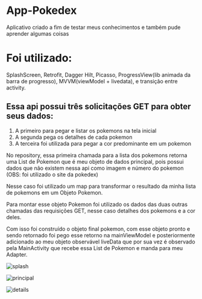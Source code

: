 # App-Pokedex
Aplicativo criado a fim de testar meus conhecimentos e também pude aprender algumas coisas

# Foi utilizado: 
SplashScreen, Retrofit, Dagger Hilt, Picasso, ProgressView(lib animada da barra de progresso), MVVM(viewModel + livedata), e transição entre activity.
## Essa api possui três solicitações GET para obter seus dados:
1) A primeiro para pegar e listar os pokemons na tela inicial
2) A segunda pega os detalhes de cada pokemon
3) A terceira foi utilizada para pegar a cor predominante em um pokemon

No repository, essa primeira chamada para a lista dos pokemons retorna uma List de Pokemon que é meu objeto de dados principal, pois possui dados que não existem nessa api como imagem e número do pokemon (OBS: foi utilizado o site da pokedex)

Nesse caso foi utilizado um map para transformar o resultado da minha lista de pokemons em um Objeto Pokemon.

Para montar esse objeto Pokemon foi utilizado os dados das duas outras chamadas das requisições GET, nesse caso detalhes dos pokemons e a cor deles.

Com isso foi construído o objeto final pokemon, com esse objeto pronto e sendo retornado foi pego esse retorno na mainViewModel e posteriormente adicionado ao meu objeto observável liveData que por sua vez é observado pela MainActivity que recebe essa List de Pokemon e manda para meu Adapter.

![splash](https://user-images.githubusercontent.com/77281161/219823835-4089cb03-eec1-4cc7-8ae3-c08ee2811c4c.png)

![principal](https://user-images.githubusercontent.com/77281161/219823841-daa4a4db-93b2-4939-b7c1-848f4b4be6a2.png)

![details](https://user-images.githubusercontent.com/77281161/219823847-1ab4f1f3-02e7-4520-a60c-b2714a804ee5.png)


